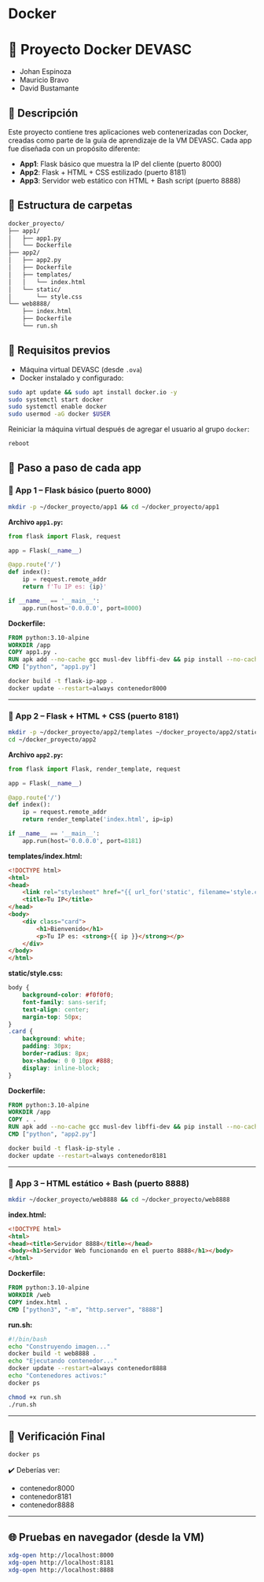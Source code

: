 # Docker

# 🐳 Proyecto Docker DEVASC 
- Johan Espinoza
- Mauricio Bravo
- David Bustamante

## 📘 Descripción

Este proyecto contiene tres aplicaciones web contenerizadas con Docker, creadas como parte de la guía de aprendizaje de la VM DEVASC. Cada app fue diseñada con un propósito diferente:

- **App1**: Flask básico que muestra la IP del cliente (puerto 8000)
- **App2**: Flask + HTML + CSS estilizado (puerto 8181)
- **App3**: Servidor web estático con HTML + Bash script (puerto 8888)

## 📁 Estructura de carpetas

```bash
docker_proyecto/
├── app1/
│   ├── app1.py
│   └── Dockerfile
├── app2/
│   ├── app2.py
│   ├── Dockerfile
│   ├── templates/
│   │   └── index.html
│   └── static/
│       └── style.css
└── web8888/
    ├── index.html
    ├── Dockerfile
    └── run.sh
```

## 🔧 Requisitos previos

- Máquina virtual DEVASC (desde `.ova`)
- Docker instalado y configurado:

```bash
sudo apt update && sudo apt install docker.io -y
sudo systemctl start docker
sudo systemctl enable docker
sudo usermod -aG docker $USER
```

Reiniciar la máquina virtual después de agregar el usuario al grupo `docker`:

```bash
reboot
```

## 🚀 Paso a paso de cada app

### 🔹 App 1 – Flask básico (puerto 8000)

```bash
mkdir -p ~/docker_proyecto/app1 && cd ~/docker_proyecto/app1
```

**Archivo `app1.py`:**

```python
from flask import Flask, request

app = Flask(__name__)

@app.route('/')
def index():
    ip = request.remote_addr
    return f'Tu IP es: {ip}'

if __name__ == '__main__':
    app.run(host='0.0.0.0', port=8000)
```

**Dockerfile:**

```Dockerfile
FROM python:3.10-alpine
WORKDIR /app
COPY app1.py .
RUN apk add --no-cache gcc musl-dev libffi-dev && pip install --no-cache-dir --progress-bar off flask
CMD ["python", "app1.py"]
```

```bash
docker build -t flask-ip-app .
docker update --restart=always contenedor8000
```

---

### 🔹 App 2 – Flask + HTML + CSS (puerto 8181)

```bash
mkdir -p ~/docker_proyecto/app2/templates ~/docker_proyecto/app2/static
cd ~/docker_proyecto/app2
```

**Archivo `app2.py`:**

```python
from flask import Flask, render_template, request

app = Flask(__name__)

@app.route('/')
def index():
    ip = request.remote_addr
    return render_template('index.html', ip=ip)

if __name__ == '__main__':
    app.run(host='0.0.0.0', port=8181)
```

**templates/index.html:**

```html
<!DOCTYPE html>
<html>
<head>
    <link rel="stylesheet" href="{{ url_for('static', filename='style.css') }}">
    <title>Tu IP</title>
</head>
<body>
    <div class="card">
        <h1>Bienvenido</h1>
        <p>Tu IP es: <strong>{{ ip }}</strong></p>
    </div>
</body>
</html>
```

**static/style.css:**

```css
body {
    background-color: #f0f0f0;
    font-family: sans-serif;
    text-align: center;
    margin-top: 50px;
}
.card {
    background: white;
    padding: 30px;
    border-radius: 8px;
    box-shadow: 0 0 10px #888;
    display: inline-block;
}
```

**Dockerfile:**

```Dockerfile
FROM python:3.10-alpine
WORKDIR /app
COPY . .
RUN apk add --no-cache gcc musl-dev libffi-dev && pip install --no-cache-dir --progress-bar off flask
CMD ["python", "app2.py"]
```

```bash
docker build -t flask-ip-style .
docker update --restart=always contenedor8181
```

---

### 🔹 App 3 – HTML estático + Bash (puerto 8888)

```bash
mkdir ~/docker_proyecto/web8888 && cd ~/docker_proyecto/web8888
```

**index.html:**

```html
<!DOCTYPE html>
<html>
<head><title>Servidor 8888</title></head>
<body><h1>Servidor Web funcionando en el puerto 8888</h1></body>
</html>
```

**Dockerfile:**

```Dockerfile
FROM python:3.10-alpine
WORKDIR /web
COPY index.html .
CMD ["python3", "-m", "http.server", "8888"]
```

**run.sh:**

```bash
#!/bin/bash
echo "Construyendo imagen..."
docker build -t web8888 .
echo "Ejecutando contenedor..."
docker update --restart=always contenedor8888
echo "Contenedores activos:"
docker ps
```

```bash
chmod +x run.sh
./run.sh
```

---

## 🔁 Verificación Final

```bash
docker ps
```

✔️ Deberías ver:

- contenedor8000
- contenedor8181
- contenedor8888

---

## 🌐 Pruebas en navegador (desde la VM)

```bash
xdg-open http://localhost:8000
xdg-open http://localhost:8181
xdg-open http://localhost:8888
```
